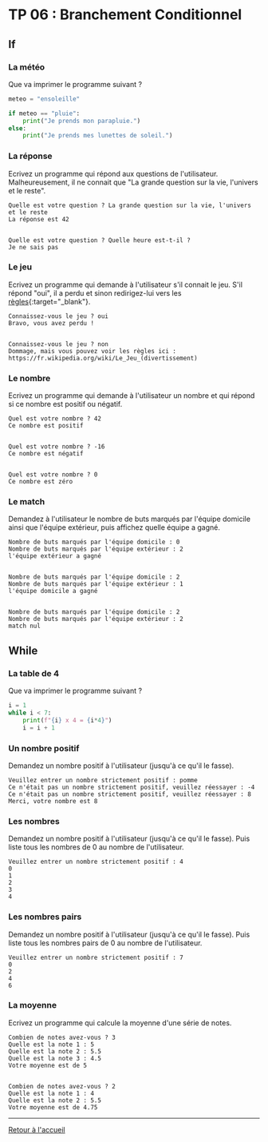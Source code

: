 # TP 06 : Branchement Conditionnel

## If

### La météo

Que va imprimer le programme suivant ?

```python
meteo = "ensoleille"

if meteo == "pluie":
    print("Je prends mon parapluie.")
else:
    print("Je prends mes lunettes de soleil.")
```

### La réponse

Ecrivez un programme qui répond aux questions de l'utilisateur. Malheureusement, il ne connait que "La grande question sur la vie, l'univers et le reste". 

```
Quelle est votre question ? La grande question sur la vie, l'univers et le reste
La réponse est 42


Quelle est votre question ? Quelle heure est-t-il ?
Je ne sais pas
```

### Le jeu

Ecrivez un programme qui demande à l'utilisateur s'il connait le jeu. S'il répond "oui", il a perdu et sinon redirigez-lui vers les [règles](https://fr.wikipedia.org/wiki/Le_Jeu_(divertissement)){:target="_blank"}. 

```
Connaissez-vous le jeu ? oui
Bravo, vous avez perdu !


Connaissez-vous le jeu ? non
Dommage, mais vous pouvez voir les règles ici : https://fr.wikipedia.org/wiki/Le_Jeu_(divertissement)
```

### Le nombre

Ecrivez un programme qui demande à l'utilisateur un nombre et qui répond si ce nombre est positif ou négatif. 

```
Quel est votre nombre ? 42
Ce nombre est positif


Quel est votre nombre ? -16
Ce nombre est négatif


Quel est votre nombre ? 0
Ce nombre est zéro
```

### Le match

Demandez à l'utilisateur le nombre de buts marqués par l'équipe domicile ainsi que l'équipe extérieur, puis affichez quelle équipe a gagné.

```
Nombre de buts marqués par l'équipe domicile : 0
Nombre de buts marqués par l'équipe extérieur : 2
l'équipe extérieur a gagné


Nombre de buts marqués par l'équipe domicile : 2
Nombre de buts marqués par l'équipe extérieur : 1
l'équipe domicile a gagné


Nombre de buts marqués par l'équipe domicile : 2
Nombre de buts marqués par l'équipe extérieur : 2
match nul
```

## While

### La table de 4

Que va imprimer le programme suivant ?

```python
i = 1
while i < 7:
    print(f"{i} x 4 = {i*4}")
    i = i + 1
```

### Un nombre positif

Demandez un nombre positif à l'utilisateur (jusqu'à ce qu'il le fasse).

```
Veuillez entrer un nombre strictement positif : pomme
Ce n'était pas un nombre strictement positif, veuillez réessayer : -4
Ce n'était pas un nombre strictement positif, veuillez réessayer : 8
Merci, votre nombre est 8
```

### Les nombres

Demandez un nombre positif à l'utilisateur (jusqu'à ce qu'il le fasse).
Puis liste tous les nombres de 0 au nombre de l'utilisateur. 

```
Veuillez entrer un nombre strictement positif : 4
0
1
2
3
4
```

### Les nombres pairs

Demandez un nombre positif à l'utilisateur (jusqu'à ce qu'il le fasse).
Puis liste tous les nombres pairs de 0 au nombre de l'utilisateur. 

```
Veuillez entrer un nombre strictement positif : 7
0
2
4
6
```

### La moyenne

Ecrivez un programme qui calcule la moyenne d'une série de notes. 

```
Combien de notes avez-vous ? 3
Quelle est la note 1 : 5
Quelle est la note 2 : 5.5
Quelle est la note 3 : 4.5
Votre moyenne est de 5


Combien de notes avez-vous ? 2
Quelle est la note 1 : 4
Quelle est la note 2 : 5.5
Votre moyenne est de 4.75
```

---

[Retour à l'accueil](../README.md)
